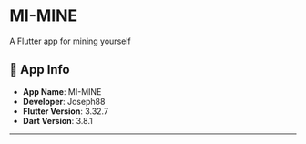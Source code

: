 # MI-MINE

A Flutter app for mining yourself

## 📱 App Info
- **App Name**: MI-MINE
- **Developer**: Joseph88
- **Flutter Version**: 3.32.7
- **Dart Version**: 3.8.1

---